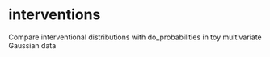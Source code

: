 # interventions
Compare interventional distributions with do_probabilities in toy multivariate Gaussian data
